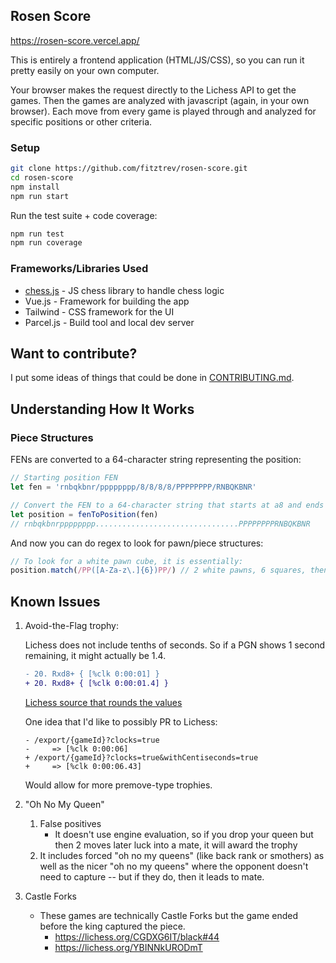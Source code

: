 ## Rosen Score

https://rosen-score.vercel.app/

This is entirely a frontend application (HTML/JS/CSS), so you can run it pretty easily on your own computer.

Your browser makes the request directly to the Lichess API to get the games. Then the games are analyzed with javascript (again, in your own browser). Each move from every game is played through and analyzed for specific positions or other criteria.

### Setup

```bash
git clone https://github.com/fitztrev/rosen-score.git
cd rosen-score
npm install
npm run start
```

Run the test suite + code coverage:

```bash
npm run test
npm run coverage
```

### Frameworks/Libraries Used

- [chess.js](https://github.com/jhlywa/chess.js) - JS chess library to handle chess logic
- Vue.js - Framework for building the app
- Tailwind - CSS framework for the UI
- Parcel.js - Build tool and local dev server

## Want to contribute?

I put some ideas of things that could be done in [CONTRIBUTING.md](CONTRIBUTING.md).

## Understanding How It Works

### Piece Structures

FENs are converted to a 64-character string representing the position:

```js
// Starting position FEN
let fen = 'rnbqkbnr/pppppppp/8/8/8/8/PPPPPPPP/RNBQKBNR'

// Convert the FEN to a 64-character string that starts at a8 and ends at h1
let position = fenToPosition(fen)
// rnbqkbnrpppppppp................................PPPPPPPPRNBQKBNR
```

And now you can do regex to look for pawn/piece structures:

```js
// To look for a white pawn cube, it is essentially:
position.match(/PP([A-Za-z\.]{6})PP/) // 2 white pawns, 6 squares, then 2 white pawns
```

## Known Issues

1. Avoid-the-Flag trophy:

    Lichess does not include tenths of seconds. So if a PGN shows 1 second remaining, it might actually be 1.4.

    ```diff
    - 20. Rxd8+ { [%clk 0:00:01] }
    + 20. Rxd8+ { [%clk 0:00:01.4] }
    ```

    [Lichess source that rounds the values](https://github.com/lichess-org/lila/blob/b71a1eccea476562db283df97d6586fe6ca640da/modules/game/src/main/PgnDump.scala#L166-L177)

    One idea that I'd like to possibly PR to Lichess:

	```
	- /export/{gameId}?clocks=true
	-     => [%clk 0:00:06]
	+ /export/{gameId}?clocks=true&withCentiseconds=true
	+     => [%clk 0:00:06.43]
	```

    Would allow for more premove-type trophies.

1. "Oh No My Queen"
    1. False positives
        * It doesn't use engine evaluation, so if you drop your queen but then 2 moves later luck into a mate, it will award the trophy
    1. It includes forced "oh no my queens" (like back rank or smothers) as well as the nicer "oh no my queens" where the opponent doesn't need to capture -- but if they do, then it leads to mate.

1. Castle Forks
	* These games are technically Castle Forks but the game ended before the king captured the piece.
		* https://lichess.org/CGDXG6IT/black#44
		* https://lichess.org/YBINNkURODmT

